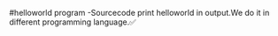 #helloworld program
-Sourcecode print helloworld in output.We do it in different programming language.✅
